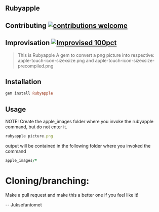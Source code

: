 ## Rubyapple

## Contributing [![contributions welcome](https://img.shields.io/badge/contributions-welcome-brightgreen.svg?style=flat)](https://github.com/dwyl/esta/issues)

## Improvisation [![Improvised 100pct](https://img.shields.io/badge/Improvised-100%25-brightgreen.svg?longCache=true&style=plastic)](https://github.com/juksefantomet)


>This is Rubyapple
> A gem to convert a png picture into respective:
> apple-touch-icon-sizexsize.png
> and
> apple-touch-icon-sizexsize-precompiled.png
> 

## Installation

```rb
gem install Rubyapple
```

## Usage

NOTE! Create the apple_images folder where you invoke the rubyapple command, but do not enter it.

```rb
rubyapple picture.png
```

output will be contained in the following folder where you invoked the command

```rb
apple_images/*
```

# Cloning/branching:

Make a pull request and make this a better one if you feel like it!

-- Juksefantomet

